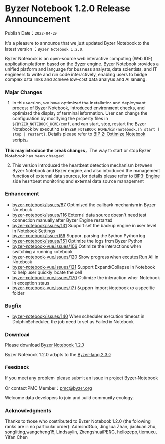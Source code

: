 # Byzer Notebook 1.2.0 Release Announcement

Publish Date：`2022-04-29`

It's a pleasure to announce that we just updated Byzer Notebook to the latest version ：`Byzer Notebook 1.2.0`.

Byzer Notebook is an open-source web interactive computing (Web IDE) application platform based on the Byzer engine. Byzer Notebook provides a unified platform and language for business analysts, data scientists, and IT engineers to write and run code interactively, enabling users to bridge complex data links and achieve low-cost data analysis and AI landing.


### Majar Changes

1. In this version, we have optimized the installation and deployment process of Byzer Notebook, introduced environment checks, and optimized the display of terminal information. User can change the configuration by modifying the property files in `${BYZER_NOTEBOOK_HOME/conf`, and can start, stop, restart the Byzer Notebook by executing `${BYZER_NOTEBOOK_HOME/bin/notebook.sh start | stop | restart}`. Details please refer to  [BIP 2: Optimize Notebook scripts](https://github.com/byzer-org/byzer-notebook/wiki/BIP-2:-Optimize-Notebook-scripts)。

**This may introduce the break changes**，The way to start or stop Byzer Notebook has been changed.

2. This version introduced the heartbeat detection mechanism between Byzer Notebook and Byzer engine, and also introduced the management function of external data sources, for details please refer to [BIP3: Engine side heartbeat monitoring and external data source management](https://github.com/byzer-org/byzer-notebook/wiki/BIP-3%5BACCEPTED%5D:-Engine-side-heartbeat-monitoring-and-external-data-source-management)


### Enhancement

- [byzer-notebook/issues/87](https://github.com/byzer-org/byzer-notebook/issues/87) Optimized the callback mechanism in Byzer Notebook 
- [byzer-notebook/issues/116](https://github.com/byzer-org/byzer-notebook/issues/116) External data source doesn't need test connection manually after Byzer Engine restarted
- [byzer-notebook/issues/131](https://github.com/byzer-org/byzer-notebook/issues/131) Support set the backup engine in user level in Notebook Settings
- [byzer-notebook/issue/155](https://github.com/byzer-org/byzer-notebook/issues/155) Support parsing the Bython Python log
- [byzer-notebook/issues/151](https://github.com/byzer-org/byzer-notebook/issues/151) Optimize the logs from Byzer Python
- [byzer-notebook-vue/issues/106](https://github.com/byzer-org/byzer-notebook-vue/issues/106) Optimize the interactions when switching a running notebook 
- [byzer-notebook-vue/issues/120](https://github.com/byzer-org/byzer-notebook-vue/issues/120) Show progress when excutes Run All in Notebook
- [byzer-notebook-vue/issues/121](https://github.com/byzer-org/byzer-notebook-vue/issues/121) Support Expand/Collapse in Notebook to help user quickly locate the cell
- [byzer-notebook-vue/issues/170](https://github.com/byzer-org/byzer-notebook-vue/issues/170) Optimize the interaction when Notebook in exception staus
- [byzer-notebook-vue/issues/171](https://github.com/byzer-org/byzer-notebook-vue/issues/171) Support import Notebook to a specific folder

### Bugfix

- [byzer-notebook/issues/140](https://github.com/byzer-org/byzer-notebook/issues/140) When scheduler execution timeout in DolphinScheduler, the job need to set as Failed in Notebook



### Download

Please download [Byzer Notebook 1.2.0](https://download.byzer.org/byzer-notebook/1.2.0/)

Byzer Notebook 1.2.0 adapts to the [Byzer-lang 2.3.0](https://download.byzer.org/byzer/2.3.0/)


### Feedback

If you meet any problem, please submit an issue in project Byzer-Notebook

Or contact PMC Member：[pmc@byzer.org](mailto:pmc@byzer.org)

Welcome data developers to join and build community ecology.

### Acknowledgments

Thanks to those who contributed to Byzer Notebook 1.2.0 (the following ranks are in no particular order): AdmondGuo, Jinghua Zhan, jiachuan.zhu, songliting,wangcheng15, Lindsaylin, ZhengshuaiPENG, hellozepp, tiemuxu, Yifan Chen
